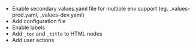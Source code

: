 
* Enable secondary values.yaml file for multiple env support (eg. _values-prod.yaml, _values-dev.yaml)
* Add configuration file
* Enable labels
* Add `_toc` and `_title` to HTML nodes
* Add user actions

